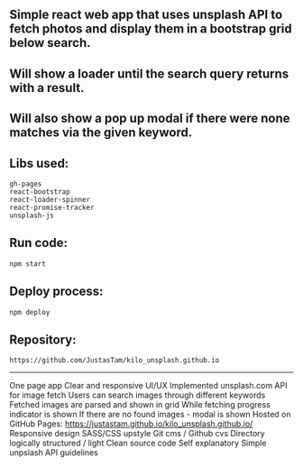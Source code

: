 ## Simple react web app that uses unsplash API to fetch photos and display them in a bootstrap grid below search.

## Will show a loader until the search query returns with a result.
## Will also show a pop up modal if there were none matches via the given keyword.

## Libs used:
	gh-pages
	react-bootstrap
	react-loader-spinner
	react-promise-tracker
	unsplash-js

## Run code:
	npm start

## Deploy process:
	npm deploy

## Repository:
	https://github.com/JustasTam/kilo_unsplash.github.io

--------------------------------------------------------

One page app
Clear and responsive UI/UX
Implemented unsplash.com API for image fetch
Users can search images through different keywords
Fetched images are parsed and shown in grid
While fetching progress indicator is shown
If there are no found images - modal is shown
Hosted on GitHub Pages:
	https://justastam.github.io/kilo_unsplash.github.io/
Responsive design
SASS/CSS upstyle
Git cms / Github cvs
Directory logically structured / light
Clean source code
Self explanatory
Simple unpslash API guidelines